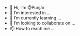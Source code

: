 - 👋 Hi, I’m @Punjar
- 👀 I’m interested in ...
- 🌱 I’m currently learning ...
- 💞️ I’m looking to collaborate on ...
- 📫 How to reach me ...

<!---
Punjar/Punjar is a ✨ special ✨ repository because its `README.md` (this file) appears on your GitHub profile.
You can click the Preview link to take a look at your changes.
--->
